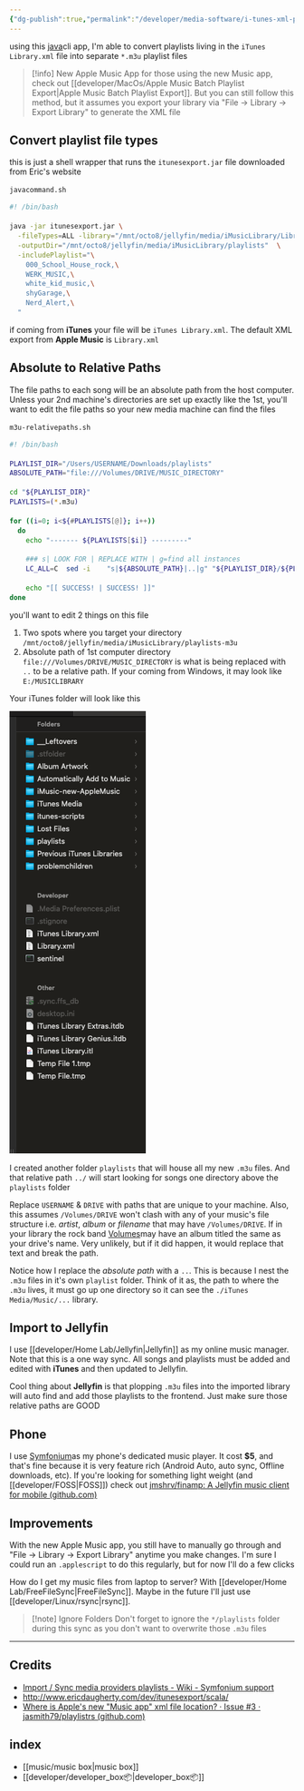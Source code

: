 ```yaml
---
{"dg-publish":true,"permalink":"/developer/media-software/i-tunes-xml-playlist-to-m3u-converter/","dgPassFrontmatter":true}
---
```


using this [java](http://www.ericdaugherty.com/dev/itunesexport/scala/)cli app, I'm able to convert playlists living in the `iTunes Library.xml` file into separate `*.m3u` playlist files

> [!info] New Apple Music App
> for those using the new Music app, check out [[developer/MacOs/Apple Music Batch Playlist Export\|Apple Music Batch Playlist Export]]. But you can still follow this method, but it assumes you export your library via "File -> Library -> Export Library" to generate the XML file
## Convert playlist file types

this is just a shell wrapper that runs the `itunesexport.jar` file downloaded from Eric's website

`javacommand.sh`
```bash
#! /bin/bash

java -jar itunesexport.jar \
  -fileTypes=ALL -library="/mnt/octo8/jellyfin/media/iMusicLibrary/Library.xml" \
  -outputDir="/mnt/octo8/jellyfin/media/iMusicLibrary/playlists"  \
  -includePlaylist="\
    000_School_House_rock,\
	WERK_MUSIC,\
	white_kid_music,\
	shyGarage,\
	Nerd_Alert,\
  " 
```

if coming from **iTunes** your file will be `iTunes Library.xml`. The default XML export from **Apple Music** is `Library.xml`

## Absolute to Relative Paths

The file paths to each song will be an absolute path from the host computer. Unless your 2nd machine's directories are set up exactly like the 1st, you'll want to edit the file paths so your new media machine can find the files

`m3u-relativepaths.sh`
```bash
#! /bin/bash 

PLAYLIST_DIR="/Users/USERNAME/Downloads/playlists"
ABSOLUTE_PATH="file:///Volumes/DRIVE/MUSIC_DIRECTORY"

cd "${PLAYLIST_DIR}"
PLAYLISTS=(*.m3u)

for ((i=0; i<${#PLAYLISTS[@]}; i++))
  do
	echo "------- ${PLAYLISTS[$i]} ---------" 
  
	### s| LOOK FOR | REPLACE WITH | g=find all instances
	LC_ALL=C  sed -i    "s|${ABSOLUTE_PATH}|..|g" "${PLAYLIST_DIR}/${PLAYLISTS[$i]}"

	echo "[[ SUCCESS! | SUCCESS! ]]"
done

```

you'll want to edit 2 things on this file
1.  Two spots where you target your directory `/mnt/octo8/jellyfin/media/iMusicLibrary/playlists-m3u`
3.  Absolute path of 1st computer directory `file:///Volumes/DRIVE/MUSIC_DIRECTORY` is what is being replaced with  `..` to be a relative path. If your coming from Windows, it may look like `E:/MUSICLIBRARY` 

Your iTunes folder will look like this

![attachments/iTunes-Directory-Tree.png|iTunes-Directory-Tree](/img/user/attachments/iTunes-Directory-Tree.png)

I created another folder `playlists` that will house all my new `.m3u` files. And that relative path `../` will start looking for songs one directory above the `playlists` folder

Replace `USERNAME` & `DRIVE` with paths that are unique to your machine. Also, this assumes `/Volumes/DRIVE` won't clash with any of your music's file structure i.e. *artist*, *album* or *filename* that may have `/Volumes/DRIVE`. If in your library the rock band [Volumes](https://volumesofficial.com/)may have an album titled the same as your drive's name. Very unlikely, but if it did happen, it would replace that text and break the path.

Notice how I replace the *absolute path* with a `..`. This is because I nest the `.m3u` files in it's own `playlist` folder. Think of it as, the path to where the `.m3u` lives, it must go up one directory so it can see the `./iTunes Media/Music/...` library.
## Import to Jellyfin
I use [[developer/Home Lab/Jellyfin\|Jellyfin]] as my online music manager. Note that this is a one way sync. All songs and playlists must be added and edited with **iTunes** and then updated to Jellyfin. 

Cool thing about **Jellyfin** is that plopping `.m3u` files into the imported library will auto find and add those playlists to the frontend. Just make sure those relative paths are GOOD

## Phone
I use [Symfonium](https://www.symfonium.app/)as my phone's dedicated music player. It cost **$5**, and that's fine because it is very feature rich (Android Auto, auto sync, Offline downloads, etc). If you're looking for something light weight (and [[developer/FOSS\|FOSS]]) check out [jmshrv/finamp: A Jellyfin music client for mobile (github.com)](https://github.com/jmshrv/finamp)

## Improvements
With the new Apple Music app, you still have to manually go through and "File -> Library -> Export Library" anytime you make changes. I'm sure I could run an `.applescript` to do this regularly, but for now I'll do a few clicks

How do I get my music files from laptop to server? With [[developer/Home Lab/FreeFileSync\|FreeFileSync]]. Maybe in the future I'll just use [[developer/Linux/rsync\|rsync]]. 

> [!note] Ignore Folders
> Don't forget to ignore the `*/playlists` folder during this sync as you don't want to overwrite those `.m3u` files


---

## Credits
- [Import / Sync media providers playlists - Wiki - Symfonium support](https://support.symfonium.app/t/import-sync-media-providers-playlists/325)
- http://www.ericdaugherty.com/dev/itunesexport/scala/
- [Where is Apple's new "Music app" xml file location? · Issue #3 · jasmith79/playlistrs (github.com)](https://github.com/jasmith79/playlistrs/issues/3)
## index
- [[music/music box\|music box]]
- [[developer/developer_box📦\|developer_box📦]]